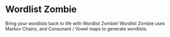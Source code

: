 # Wordlist Zombie
 Bring your wordlists back to life with Wordlist Zombie! Wordlist Zombie uses Markov Chains, and Consonant / Vowel maps to generate wordlists.
